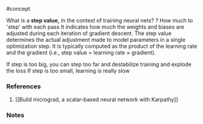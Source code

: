 #concept


What is a **step value,** in the context of training neural nets?
?
How much to 'step' with each pass
It indicates how much the weights and biases are adjusted during each iteration of gradient descent. The step value determines the actual adjustment made to model parameters in a single optimization step.
It is typically computed as the product of the learning rate and the gradient (i.e., step value = learning rate × gradient).
<!--SR:!2024-11-22,66,230-->
 If step is too big, you can step too far and destabilize training and explode the loss
 If step is too small, learning is really slow

### References
1. [[Build micrograd, a scalar-based neural network with Karpathy]]

### Notes





